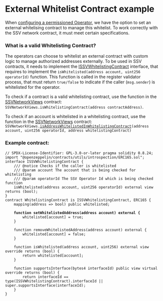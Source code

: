 # External Whitelist Contract example

When [configuring a permissioned Operator](../../operator-user-guides/operator-management/configuring-a-permissioned-operator.md), we have the option to set an external whitelising contract to manage this whitelist. To work correctly with the SSV network contract, it must meet certain specifications.&#x20;

### What is a valid Whitelisting Contract?&#x20;

The operators can choose to whitelist an external contract with custom logic to manage authorized addresses externally. To be used in SSV contracts, it needs to implement the [ISSVWhitelistingContract](https://github.com/ssvlabs/ssv-network/blob/v1.2.0/contracts/interfaces/external/ISSVWhitelistingContract.sol) interface, that requires to implement the `isWhitelisted(address account, uint256 operatorId)` function. This function is called in the register validator process, that must return `true/false` to indicate if the caller (`msg.sender`) is whitelisted for the operator.

To check if a contract is a valid whitelisting contract, use the function in the [SSVNetworkViews](ssvnetworkviews.md) contract: `SSVNetworkViews.isWhitelistingContract(address contractAddress)`.

To check if an account is whitelisted in a whitelisting contract, use the function in the [SSVNetworkViews](ssvnetworkviews.md) contract: `SSVNetworkViews.`[`isAddressWhitelistedInWhitelistingContract`](https://docs.ssv.network/developers/smart-contracts/ssvnetworkviews#isaddresswhitelistedinwhitelistingcontract-addresstocheck-operatorid-whitelistingcontract)`(address account, uint256 operatorId, address whitelistingContract)`

### Example contract:

<pre class="language-solidity"><code class="lang-solidity">// SPDX-License-Identifier: GPL-3.0-or-later pragma solidity 0.8.24;
import "@openzeppelin/contracts/utils/introspection/ERC165.sol";
interface ISSVWhitelistingContract { 
    /// @notice Checks if the caller is whitelisted 
    /// @param account The account that is being checked for whitelisting 
    /// @param operatorId The SSV Operator Id which is being checked function
    isWhitelisted(address account, uint256 operatorId) external view returns (bool); 
}
contract WhitelistingContract is ISSVWhitelistingContract, ERC165 {
    mapping(address => bool) public whitelisted;
<strong>
</strong><strong>    function setWhitelistedAddress(address account) external {
</strong>        whitelisted[account] = true;
    }
    
    function removeWhitelistedAddress(address account) external {
        whitelisted[account] = false;
    }
    
    function isWhitelisted(address account, uint256) external view override returns (bool) {
        return whitelisted[account];
    }
    
    function supportsInterface(bytes4 interfaceId) public view virtual override returns (bool) {
        return interfaceId == type(ISSVWhitelistingContract).interfaceId || super.supportsInterface(interfaceId);
    }
}
</code></pre>
